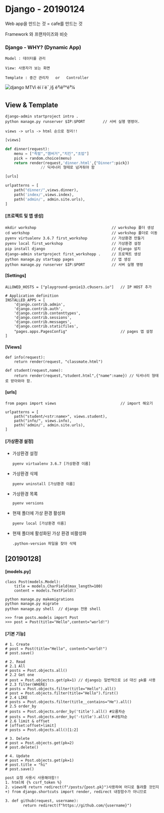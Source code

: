 # Django - 20190124

Web app을 만드는 것 = cafe를 만드는 것

Framework 와 프랜차이즈와 비슷

### Django - WHY? (Dynamic App)

```django
Model : 데이터를 관리

View: 사용자가 보는 화면

Template : 중간 관리자   or   Controller
```

![django MTVì ëí ì´ë¯¸ì§ ê²ìê²°ê³¼](https://4.bp.blogspot.com/-NEcYwo9PBC4/V8MrvCyN_bI/AAAAAAAAKWA/UXlkbAFd4gwgWmfWBeTFur7W9TtN39KWQCLcB/s1600/MTV.png)



## View & Template

```django
django-admin startproject intro . 
python manage.py runserver $IP:$PORT		// 서버 실행 명령어.
```

```
views -> urls -> html 순으로 정리!!
```

```python
[views]

def dinner(request):
    menu = ["족발","햄버거","치킨","초밥"]
    pick = random.choice(menu)
    return render(request,'dinner.html',{"Dinner":pick})
				// 딕셔너리 형태로 넘겨줘야 함
```

```python
[urls]

urlpatterns = [
    path("dinner/",views.dinner),
    path('index/',views.index),
    path('admin/', admin.site.urls),
]
```

#### [프로젝트 및 앱 생성]

```django
mkdir workshop									// workshop 폴더 생성 
cd workshop										// workshop 폴더로 이동
pyenv virtualenv 3.6.7 first_workshop			// 가상환경 만들기
pyenv local first_workshop						// 가상환경 설정
pip install django								// django 설치
django-admin startproject first_workshopp .		// 프로젝트 생성
python manage.py startapp pages					// 앱 생성
python manage.py runserver $IP:$PORT			// 서버 실행 명령
```

#### [Settings]

```django
ALLOWED_HOSTS = ["playground-genie13.c9users.io"] 	// IP HOST 추가

# Application definition
INSTALLED_APPS = [
    'django.contrib.admin',
    'django.contrib.auth',
    'django.contrib.contenttypes',
    'django.contrib.sessions',
    'django.contrib.messages',
    'django.contrib.staticfiles',
    "pages.apps.PagesConfig"						// pages 앱 설정
]
```

#### [Views]

```django
def info(request):
    return render(request, "classmate.html")
    
def student(request,name):
    return render(request,"student.html",{"name":name})	// 딕셔너리 형태로 받아와야 함.
```

#### [urls]

```django
from pages import views								// import 해오기

urlpatterns = [
    path("student/<str:name>", views.student),
    path("info/", views.info),
    path('admin/', admin.site.urls),
]
```

#### [가상환경 설정]

* 가상환경 설정

  ```django
  pyenv virtualenv 3.6.7 [가상환경 이름]
  ```

* 가상환경 삭제

  ```django
  pyenv uninstall [가상환경 이름]
  ```

* 가상환경 목록

  ```django
  pyenv versions
  ```

* 현재 폴더에 가상 환경 활성화

  ```django
  pyenv local [가상환경 이름]
  ```

* 현재 폴더에 활성화된 가상 환경 비활성화

  ```django
  .python-version 파일을 찾아 삭제
  ```

  

## [20190128]

#### [models.py]

```django
class Post(models.Model):
	title = models.CharField(max_length=100)
	content = models.TextField()
```

```django
python manage.py makemigrations
python manage.py migrate
python manage.py shell	// django 전용 shell

>>> from posts.models import Post
>>> post = Post(title="Hello",content="world!")
```

#### [기본 기능]

```django
# 1. Create
# post = Post(title="Hello", content="world!")
# post.save()

# 2. Read
# 2.1 All
# posts = Post.objects.all()
# 2.2 Get one
# post = Post.objectcs.get(pk=1) // django는 일반적으로 id 대신 pk를 사용
# 2.3 filter(WHERE)
# posts = Post.objects.filter(title="Hello").all()
# post = Post.objects.filter(title="Hello").first()
# 2.4 LIKE
# posts = Post.objects.filter(title__contains="He").all()
# 2.5 order_by
# posts = Post.objects.order_by('title').all() #오름차순
# posts = Post.objects.order_by('-title').all() #내림차순
# 2.6 limit & offset
# [offset:offset+limit]
# posts = Post.objects.all()[1:2]

# 3. Delete
# post = Post.objects.get(pk=2)
# post.delete()

# 4. Update
# post = Post.objects.get(pk=1)
# post.title = "hi"
# post.save()
```

```html
post 요청 사용시 사용해야함!!
1. html에 {% csrf_token %}
2. views에 return redirect(f"/posts/{post.pk}")사용하여 어디로 돌려줄 것인지 적어줌.
+) from django.shortcuts import render, redirect 내장함수가 아니므로

3. def github(request, username):
   		return redirect(f"https://github.com/{username}")
```

